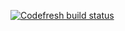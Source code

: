 [![Codefresh build status](https://g.codefresh.io/api/badges/pipeline/gong032/test%2Ftest?key=eyJhbGciOiJIUzI1NiJ9.NWQ4YzYwZTE3MDY4ZjlkNDVmMWQzZGNm.ulroNiAkzngo1iOwNYopEdG0FwcMJRKdeyz5nxlW5tI&type=cf-1)]( https://g.codefresh.io/pipelines/test/builds?filter=trigger:build~Build;pipeline:5d8d4d8d19be21110b987456~test)
